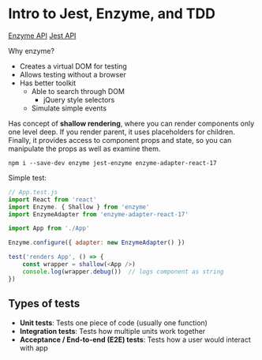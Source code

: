 # Intro to Jest, Enzyme, and TDD

[Enzyme API](https://enzymejs.github.io/enzyme/docs/api/)
[Jest API](https://jestjs.io/docs/en/api)

Why enzyme? 
- Creates a virtual DOM for testing
- Allows testing without a browser
- Has better toolkit
	+ Able to search through DOM
		- jQuery style selectors
	+ Simulate simple events

Has concept of **shallow rendering**, where you can render components only one level deep. If you render parent, it uses placeholders for children. Finally, it provides access to component props and state, so you can manipulate the props as well as examine them.

```
npm i --save-dev enzyme jest-enzyme enzyme-adapter-react-17
```

Simple test:
```js
// App.test.js
import React from 'react'
import Enzyme. { Shallow } from 'enzyme'
import EnzymeAdapter from 'enzyme-adapter-react-17'

import App from './App'

Enzyme.configure({ adapter: new EnzymeAdapter() })

test('renders App', () => {
	const wrapper = shallow(<App />)
	console.log(wrapper.debug())  // logs component as string
})
```

## Types of tests

- **Unit tests**: Tests one piece of code (usually one function)
- **Integration tests**: Tests how multiple units work together
- **Acceptance / End-to-end (E2E) tests**: Tests how a user would interact with app
